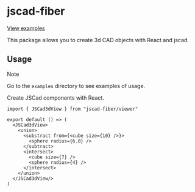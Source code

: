 # jscad-fiber

[View examples](https://tscircuit.github.io/jscad-fiber/)

This package allows you to create 3d CAD objects with React and jscad.

## Usage

> [!NOTE]
> Go to the `examples` directory to see examples of usage.

Create JSCad components with React.

```tsx
import { JSCad3dView } from "jscad-fiber/viewer"

export default () => (
  <JSCad3dView>
    <union>
      <substract from={<cube size={10} />}>
        <sphere radius={6.8} />
      </subtract>
      <intersect>
        <cube size={7} />
        <sphere radius={4} />
      </intersect>
    </union>
  </JSCad3dView/>
)
```
